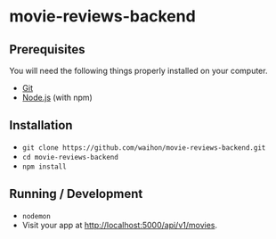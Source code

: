 # movie-reviews-backend

## Prerequisites

You will need the following things properly installed on your computer.

* [Git](https://git-scm.com/)
* [Node.js](https://nodejs.org/) (with npm)

## Installation

* `git clone https://github.com/waihon/movie-reviews-backend.git`
* `cd movie-reviews-backend`
* `npm install`

## Running / Development

* `nodemon`
* Visit your app at [http://localhost:5000/api/v1/movies](http://localhost:5000/api/v1/movies).
